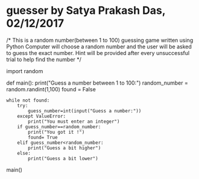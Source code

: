 # guesser by Satya Prakash Das, 02/12/2017

/*
This is a random number(between 1 to 100) guessing game written using Python
Computer will choose a random number and the user will be asked to guess the exact number.
Hint will be provided after every unsuccessful trial to help find the number
*/

import random

def main():
    print("Guess a number between 1 to 100:")
    random_number = random.randint(1,100)
    found = False
    
    while not found:
        try:
            guess_number=int(input("Guess a number:"))
        except ValueError:
            print("You must enter an integer")
        if guess_number==random_number:
            print("You got it !")
            found= True
        elif guess_number<random_number:
            print("Guess a bit higher")
        else:
            print("Guess a bit lower")
main()
